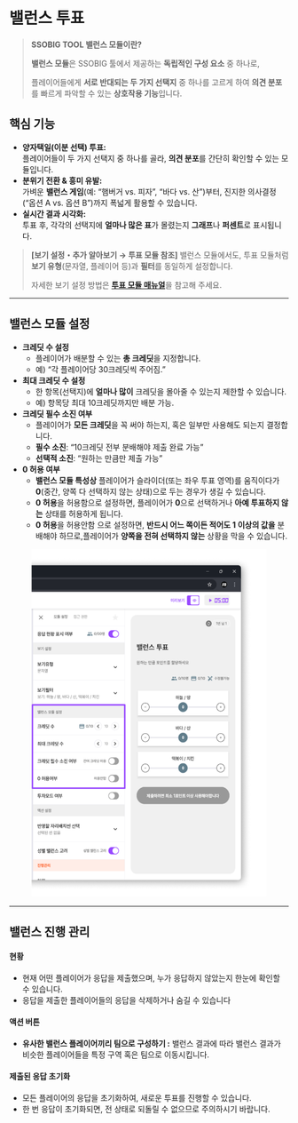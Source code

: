 # 밸런스 투표

> **SSOBIG TOOL 밸런스 모듈이란?**
>
> **밸런스 모듈**은 SSOBIG 툴에서 제공하는 **독립적인 구성 요소** 중 하나로,
>
> 플레이어들에게 **서로 반대되는 두 가지 선택지** 중 하나를 고르게 하여 **의견 분포**를 빠르게 파악할 수 있는 **상호작용 기능**입니다.



## 핵심 기능

* **양자택일(이분 선택) 투표:**\
  플레이어들이 두 가지 선택지 중 하나를 골라, **의견 분포**를 간단히 확인할 수 있는 모듈입니다.
* **분위기 전환 & 흥미 유발:**\
  가벼운 **밸런스 게임**(예: “햄버거 vs. 피자”, “바다 vs. 산”)부터, 진지한 의사결정(“옵션 A vs. 옵션 B”)까지 폭넓게 활용할 수 있습니다.
* **실시간 결과 시각화:**\
  투표 후, 각각의 선택지에 **얼마나 많은 표**가 몰렸는지 **그래프**나 **퍼센트**로 표시됩니다.

> **\[보기 설정・추가 알아보기 → 투표 모듈 참조]** 밸런스 모듈에서도, 투표 모듈처럼 **보기 유형**(문자열, 플레이어 등)과 **필터**를 동일하게 설정합니다.
>
> 자세한 보기 설정 방법은 [**투표 모듈 매뉴얼**](undefined-1.md)을 참고해 주세요.

***



## 밸런스 모듈 설정

* **크레딧 수 설정**
  * 플레이어가 배분할 수 있는 **총 크레딧**을 지정합니다.
  * 예) “각 플레이어당 30크레딧씩 주어짐.”
* **최대 크레딧 수 설정**
  * 한 항목(선택지)에 **얼마나 많이** 크레딧을 몰아줄 수 있는지 제한할 수 있습니다.
  * 예) 항목당 최대 10크레딧까지만 배분 가능.
* **크레딧 필수 소진 여부**
  * 플레이어가 **모든 크레딧**을 꼭 써야 하는지, 혹은 일부만 사용해도 되는지 결정합니다.
  * **필수 소진**: “10크레딧 전부 분배해야 제출 완료 가능”
  * **선택적 소진**: “원하는 만큼만 제출 가능”
* **0 허용 여부**
  * **밸런스 모듈 특성상** 플레이어가 슬라이더(또는 좌우 투표 영역)를 움직이다가 **0**(중간, 양쪽 다 선택하지 않는 상태)으로 두는 경우가 생길 수 있습니다.
  * **0 허용**을 허용함으로 설정하면, 플레이어가 **0**으로 선택하거나 **아예 투표하지 않는** 상태를 허용하게 됩니다.
  * **0 허용**을 허용안함 으로 설정하면, **반드시 어느 쪽이든 적어도 1 이상의 값을** 분배해야 하므로,플레이어가 **양쪽을 전혀 선택하지 않는** 상황을 막을 수 있습니다.



<figure><img src="../.gitbook/assets/밸런스 1.png" alt=""><figcaption></figcaption></figure>

***

## **밸런스 진행 관리**

#### **현황**

* 현재 어떤 플레이어가 응답을 제출했으며, 누가 응답하지 않았는지 한눈에 확인할 수 있습니다.
* 응답을 제출한 플레이어들의 응답을 삭제하거나 숨길 수 있습니다

#### **액션 버튼**

* **유사한 밸런스 플레이어끼리 팀으로 구성하기 :** 밸런스 결과에 따라 밸런스 결과가 비슷한 플레이어들을 특정 구역 혹은 팀으로 이동시킵니다.

#### **제출된 응답 초기화**

* 모든 플레이어의 응답을 초기화하여, 새로운 투표를 진행할 수 있습니다.
* 한 번 응답이 초기화되면, 전 상태로 되돌릴 수 없으므로 주의하시기 바랍니다.
